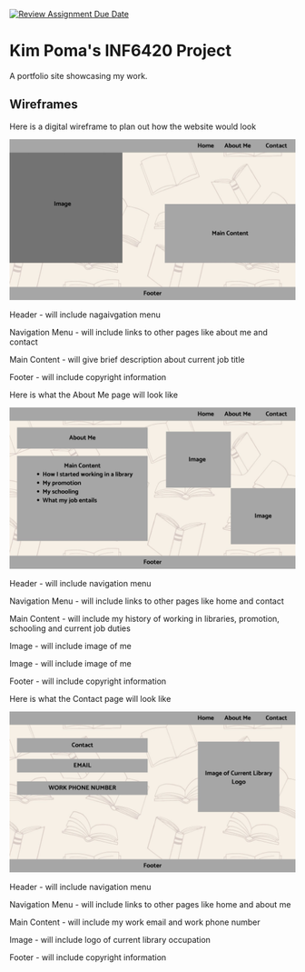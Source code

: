 [![Review Assignment Due Date](https://classroom.github.com/assets/deadline-readme-button-24ddc0f5d75046c5622901739e7c5dd533143b0c8e959d652212380cedb1ea36.svg)](https://classroom.github.com/a/cSGmFTKd)
# Kim Poma's INF6420 Project

A portfolio site showcasing my work.

## Wireframes

Here is a digital wireframe to plan out how the website would look

![WireFrame of Landing Page](wireframes/wireframe-example.jpg)

Header - will include nagaivgation menu

Navigation Menu - will include links to other pages like about me and contact

Main Content - will give brief description about current job title

Footer - will include copyright information


Here is what the About Me page will look like

![WireFrame of Landing Page](wireframes/wireframe-example2.jpg)

Header - will include navigation menu

Navigation Menu - will include links to other pages like home and contact

Main Content - will include my history of working in libraries, promotion, schooling and current job duties

Image - will include image of me

Image - will include image of me

Footer - will include copyright information


Here is what the Contact page will look like

![WireFrame of Landing Page](wireframes/wireframe-example3.jpg)

Header - will include navigation menu

Navigation Menu - will include links to other pages like home and about me

Main Content - will include my work email and work phone number

Image - will include logo of current library occupation

Footer - will include copyright information